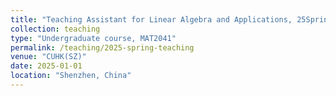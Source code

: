 ```yaml
---
title: "Teaching Assistant for Linear Algebra and Applications, 25Spring"
collection: teaching
type: "Undergraduate course, MAT2041"
permalink: /teaching/2025-spring-teaching
venue: "CUHK(SZ)"
date: 2025-01-01
location: "Shenzhen, China"
---
```

